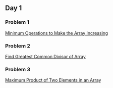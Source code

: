 ## Day 1

### Problem 1

[Minimum Operations to Make the Array Increasing](https://leetcode.com/problems/minimum-operations-to-make-the-array-increasing/)

### Problem 2

[Find Greatest Common Divisor of Array](https://leetcode.com/problems/find-greatest-common-divisor-of-array/)

### Problem 3

[Maximum Product of Two Elements in an Array](https://leetcode.com/problems/maximum-product-of-two-elements-in-an-array/)

